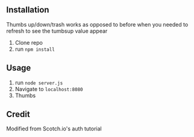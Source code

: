 ## Installation

Thumbs up/down/trash works as opposed to before when you needed to refresh to see the tumbsup value appear

1. Clone repo
2. run `npm install`

## Usage

1. run `node server.js`
2. Navigate to `localhost:8080`
3. Thumbs 

## Credit

Modified from Scotch.io's auth tutorial
